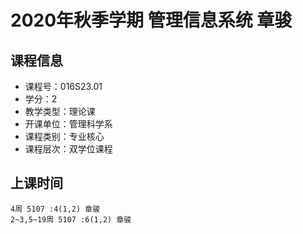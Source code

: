 # 2020年秋季学期 管理信息系统 章骏






## 课程信息

- 课程号：016S23.01
- 学分：2
- 教学类型：理论课
- 开课单位：管理科学系
- 课程类别：专业核心
- 课程层次：双学位课程

## 上课时间

```
4周 5107 :4(1,2) 章骏
2~3,5~19周 5107 :6(1,2) 章骏
```

